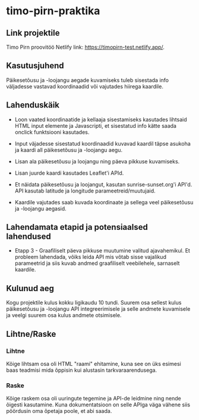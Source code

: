 # timo-pirn-praktika

## Link projektile

Timo Pirn proovitöö Netlify link: <https://timopirn-test.netlify.app/>.

## Kasutusjuhend

Päikesetõusu ja -loojangu aegade kuvamiseks tuleb sisestada info väljadesse vastavad koordinaadid või vajutades hiirega kaardile.

## Lahenduskäik

* Loon vaated koordinaatide ja kellaaja sisestamiseks kasutades lihtsaid HTML input elemente ja Javascripti, et sisestatud info kätte saada onclick funktsiooni kasutades.

* Input väjadesse sisestatud koordinaadid kuvavad kaardil täpse asukoha ja kaardi all päikesetõusu ja -loojangu aegu.

* Lisan ala päikesetõusu ja loojangu ning päeva pikkuse kuvamiseks.

* Lisan juurde kaardi kasutades Leaflet'i APId.

* Et näidata päikesetõusu ja loojangut, kasutan sunrise-sunset.org'i API'd. API kasutab latitude ja longitude parameetreid/muutujaid.

* Kaardile vajutades saab kuvada koordinaate ja sellega veel päikesetõusu ja -loojangu aegasid.

## Lahendamata etapid ja potensiaalsed lahendused

* Etapp 3 - Graafiliselt päeva pikkuse muutumine valitud ajavahemikul. Et probleem lahendada, võiks leida API mis võtab sisse vajalikud parameetrid ja siis kuvab andmed graafiliselt veebilehele, sarnaselt kaardile.

## Kulunud aeg

Kogu projektile kulus kokku ligikaudu 10 tundi. Suurem osa sellest kulus päikesetõusu ja -loojangu API integreerimisele ja selle andmete kuvamisele ja veelgi suurem osa kulus andmete otsimisele.

## Lihtne/Raske

### Lihtne

Kõige lihtsam osa oli HTML "raami" ehitamine, kuna see on üks esimesi baas teadmisi mida õppisin kui alustasin tarkvaraarendusega.

### Raske

Kõige raskem osa oli uuringute tegemine ja API-de leidmine ning nende õigesti kasutamine. Kuna dokumentatsioon on selle APIga väga vähene siis pöördusin oma õpetaja poole, et abi saada.